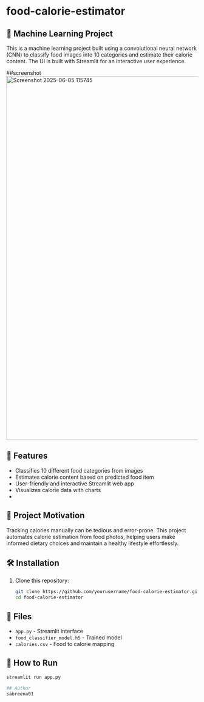# food-calorie-estimator
## 🤖 Machine Learning Project

This is a machine learning project built using a convolutional neural network (CNN) to classify food images into 10 categories and estimate their calorie content. The UI is built with Streamlit for an interactive user experience.

##screenshot
<img width="957" alt="Screenshot 2025-06-05 115745" src="https://github.com/user-attachments/assets/587b4573-7603-48e8-adcf-4d98c38eac32" />


## 🚀 Features

- Classifies 10 different food categories from images
- Estimates calorie content based on predicted food item
- User-friendly and interactive Streamlit web app
- Visualizes calorie data with charts
- 
## 🎯 Project Motivation

Tracking calories manually can be tedious and error-prone. This project automates calorie estimation from food photos, helping users make informed dietary choices and maintain a healthy lifestyle effortlessly.


## 🛠️ Installation

1. Clone this repository:
   ```bash
   git clone https://github.com/yourusername/food-calorie-estimator.git
   cd food-calorie-estimator

## 📁 Files
- `app.py` - Streamlit interface
- `food_classifier_model.h5` - Trained model
- `calories.csv` - Food to calorie mapping

## 🚀 How to Run
```bash
streamlit run app.py

## Author
sabreena01
